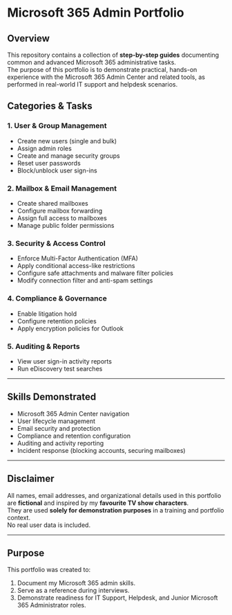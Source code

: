 # Microsoft 365 Admin Portfolio

## Overview
This repository contains a collection of **step-by-step guides** documenting common and advanced Microsoft 365 administrative tasks.  
The purpose of this portfolio is to demonstrate practical, hands-on experience with the Microsoft 365 Admin Center and related tools, as performed in real-world IT support and helpdesk scenarios.

## Categories & Tasks

### 1. User & Group Management
- Create new users (single and bulk)
- Assign admin roles
- Create and manage security groups
- Reset user passwords
- Block/unblock user sign-ins

### 2. Mailbox & Email Management
- Create shared mailboxes
- Configure mailbox forwarding
- Assign full access to mailboxes
- Manage public folder permissions

### 3. Security & Access Control
- Enforce Multi-Factor Authentication (MFA)
- Apply conditional access-like restrictions
- Configure safe attachments and malware filter policies
- Modify connection filter and anti-spam settings

### 4. Compliance & Governance
- Enable litigation hold
- Configure retention policies
- Apply encryption policies for Outlook

### 5. Auditing & Reports
- View user sign-in activity reports
- Run eDiscovery test searches

---

## Skills Demonstrated
- Microsoft 365 Admin Center navigation
- User lifecycle management
- Email security and protection
- Compliance and retention configuration
- Auditing and activity reporting
- Incident response (blocking accounts, securing mailboxes)

---

## Disclaimer
All names, email addresses, and organizational details used in this portfolio are **fictional** and inspired by my **favourite TV show characters**.  
They are used **solely for demonstration purposes** in a training and portfolio context.  
No real user data is included.

---

## Purpose
This portfolio was created to:
1. Document my Microsoft 365 admin skills.
2. Serve as a reference during interviews.
3. Demonstrate readiness for IT Support, Helpdesk, and Junior Microsoft 365 Administrator roles.

